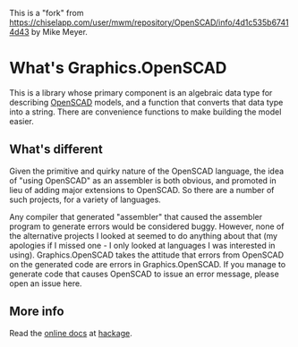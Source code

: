 This is a "fork" from https://chiselapp.com/user/mwm/repository/OpenSCAD/info/4d1c535b67414d43 by Mike Meyer.

# What's Graphics.OpenSCAD

This is a library whose primary component is an algebraic data type
for describing [OpenSCAD](http://openscad.org) models, and a function
that converts that data type into a string. There are convenience
functions to make building the model easier.

## What's different

Given the primitive and quirky nature of the OpenSCAD language, the
idea of "using OpenSCAD" as an assembler is both obvious, and promoted
in lieu of adding major extensions to OpenSCAD. So there are a number
of such projects, for a variety of languages.

Any compiler that generated "assembler" that caused the assembler
program to generate errors would be considered buggy. However, none of
the alternative projects I looked at seemed to do anything about that
(my apologies if I missed one - I only looked at languages I was
interested in using). Graphics.OpenSCAD takes the attitude that errors
from OpenSCAD on the generated code are errors in
Graphics.OpenSCAD. If you manage to generate code that causes OpenSCAD
to issue an error message, please open an issue here.

## More info

Read the
[online docs](https://hackage.haskell.org/package/OpenSCAD-0.2.1.0/docs/Graphics-OpenSCAD.html)
at [hackage](http://hackage.haskell.org/).
